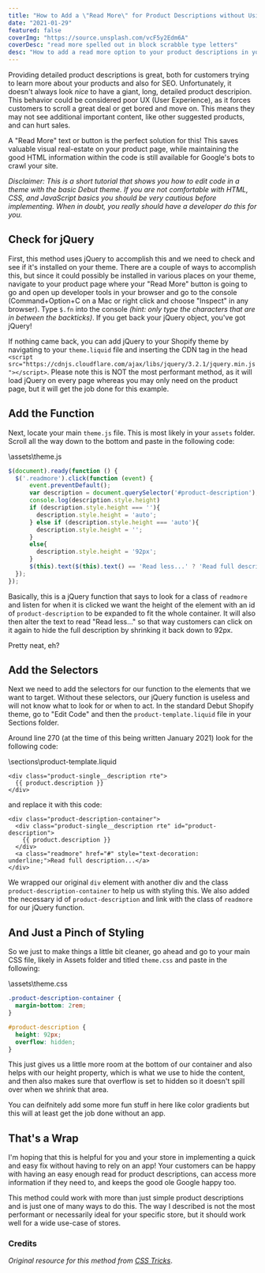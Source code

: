 ```yaml
---
title: "How to Add a \"Read More\" for Product Descriptions without Using an App"
date: "2021-01-29"
featured: false
coverImg: "https://source.unsplash.com/vcF5y2Edm6A"
coverDesc: "read more spelled out in block scrabble type letters"
desc: "How to add a read more option to your product descriptions in your Shopify store when they become very long, without using an app."
---
```


Providing detailed product descriptions is great, both for customers trying to learn more about your products and also for SEO. Unfortunately, it doesn't always look _nice_ to have a giant, long, detailed product descripion. This behavior could be considered poor UX (User Experience), as it forces customers to scroll a great deal or get bored and move on. This means they may not see additional important content, like other suggested products, and can hurt sales.

A "Read More" text or button is the perfect solution for this! This saves valuable visual real-estate on your product page, while maintaining the good HTML information within the code is still available for Google's bots to crawl your site. 

_Disclaimer: This is a short tutorial that shows you how to edit code in a theme with the basic Debut theme. If you are not comfortable with HTML, CSS, and JavaScript basics you should be very cautious before implementing. When in doubt, you really should have a developer do this for you._  

## Check for jQuery  

First, this method uses jQuery to accomplish this and we need to check and see if it's installed on your theme. There are a couple of ways to accomplish this, but since it could possibly be installed in various places on your theme, navigate to your product page where your "Read More" button is going to go and open up developer tools in your browser and go to the console (Command+Option+C on a Mac or right click and choose "Inspect" in any browser). Type `$.fn` into the console _(hint: only type the characters that are in between the backticks)_. If you get back your jQuery object, you've got jQuery!  

If nothing came back, you can add jQuery to your Shopify theme by navigating to your `theme.liquid` file and inserting the CDN tag in the head `<script src="https://cdnjs.cloudflare.com/ajax/libs/jquery/3.2.1/jquery.min.js"></script>`. Please note this is NOT the most performant method, as it will load jQuery on every page whereas you may only need on the product page, but it will get the job done for this example. 

## Add the Function  

Next, locate your main `theme.js` file. This is most likely in your `assets` folder. Scroll all the way down to the bottom and paste in the following code: 

\assets\theme.js  
```javascript
$(document).ready(function () {
  $('.readmore').click(function (event) {
      event.preventDefault();
      var description = document.querySelector('#product-description');
      console.log(description.style.height)
      if (description.style.height === ''){
        description.style.height = 'auto';
      } else if (description.style.height === 'auto'){
        description.style.height = '';
      }
      else{
        description.style.height = '92px';
      }
      $(this).text($(this).text() == 'Read less...' ? 'Read full description...' : 'Read less...');
  });
});
``` 

Basically, this is a jQuery function that says to look for a class of `readmore` and listen for when it is clicked we want the height of the element with an id of `product-description` to be expanded to fit the whole container. It will also then alter the text to read "Read less..." so that way customers can click on it again to hide the full description by shrinking it back down to 92px. 

Pretty neat, eh?

## Add the Selectors  

Next we need to add the selectors for our function to the elements that we want to target. Without these selectors, our jQuery function is useless and will not know what to look for or when to act. In the standard Debut Shopify theme, go to "Edit Code" and then the `product-template.liquid` file in your Sections folder.  

Around line 270 (at the time of this being written January 2021) look for the following code: 

\sections\product-template.liquid
```liquid
<div class="product-single__description rte">
  {{ product.description }}
</div>
```  

and replace it with this code: 

```liquid
<div class="product-description-container">
  <div class="product-single__description rte" id="product-description">
    {{ product.description }}
  </div>
  <a class="readmore" href="#" style="text-decoration: underline;">Read full description...</a>
</div>
```  

We wrapped our original `div` element with another div and the class `product-description-container` to help us with styling this. We also added the necessary id of `product-description` and link with the class of `readmore` for our jQuery function.  

## And Just a Pinch of Styling  

So we just to make things a little bit cleaner, go ahead and go to your main CSS file, likely in Assets folder and titled `theme.css` and paste in the following: 

\assets\theme.css  

```css
.product-description-container {
  margin-bottom: 2rem;
}

#product-description {
  height: 92px;
  overflow: hidden;
}
```

This just gives us a little more room at the bottom of our container and also helps with our height property, which is what we use to hide the content, and then also makes sure that overflow is set to hidden so it doesn't spill over when we shrink that area. 

You can deifnitely add some more fun stuff in here like color gradients but this will at least get the job done without an app.  

## That's a Wrap  

I'm hoping that this is helpful for you and your store in implementing a quick and easy fix without having to rely on an app! Your customers can be happy with having an easy enough read for product descriptions, can access more information if they need to, and keeps the good ole Google happy too.  

This method could work with more than just simple product descriptions and is just one of many ways to do this. The way I described is not the most performant or necessarily ideal for your specific store, but it should work well for a wide use-case of stores. 

### Credits 
_Original resource for this method from <a href="https://css-tricks.com/text-fade-read-more/" target="_blank" rel="noopener">CSS Tricks</a>_.